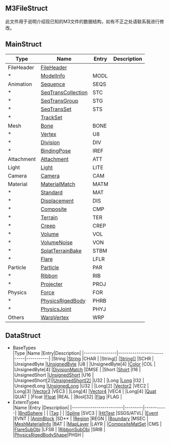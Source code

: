 ## M3FileStruct
此文件用于说明介绍现已知的M3文件的数据结构，如有不正之处请联系我进行修改。
## MainStruct<br>
|Type      |Name                  |Entry|Description|
|----------|----------------------|-----|-----------|
|FileHeader|[FileHeader]()        |     |
|*         |[ModelInfo]()         |MODL |
|Animation |[Sequence]()          |SEQS |
|*         |[SeqTransCollection]()|STC  |
|*         |[SeqTransGroup]()     |STG  |
|*         |[SeqTransSet]()       |STS  |
|*         |[TrackSet]()          |     |
|Mesh      |[Bone]()              |BONE |
|*         |[Vertex]()            |U8   |
|*         |[Division]()          |DIV  |
|*         |[BindingPose]()       |IREF |
|Attachment|[Attachment]()        |ATT  |
|Light     |[Light]()             |LITE |
|Camera    |[Camera]()            |CAM  |
|Material  |[MaterialMatch]()     |MATM |
|*         |[Standard]()          |MAT  |
|*         |[Displacement]()      |DIS  |
|*         |[Composite]()         |CMP  |
|*         |[Terrain]()           |TER  |
|*         |[Creep]()             |CREP |
|*         |[Volume]()            |VOL  |
|*         |[VolumeNoise]()       |VON  |
|*         |[SplatTerrainBake]()  |STBM |
|*         |[Flare]()             |LFLR |
|Particle  |[Particle]()          |PAR  |
|*         |[Ribbon]()            |RIB  |
|*         |[Projecter]()         |PROJ |
|Physics   |[Force]()             |FOR  |
|*         |[PhysicsRigedBody]()  |PHRB |
|*         |[PhysicsJoint]()      |PHYJ |
|Others    |[WarpVertex]()        |WRP  |
## DataStruct<br>
* BaseTypes<br>
|Type            |Name                  |Entry|Description|
|----------------|----------------------|-----|-----------|
|String          |[String]()            |CHAR |
|String[]        |[String[]]()          |SCHR |
|UnsignedByte    |[UnsignedByte]()      |U8   |
|UnsignedByte[4] |[Color]()             |COL  |
|UnsignedByte[4] |[DivisionMatch]()     |DMSE |
|Short           |[Short]()             |I16  |
|UnsignedShort   |[UnsignedShort]()     |U16  |
|UnsignedShort[2]|[UnsignedShort[2]]()  |U32  |
|Long            |[Long]()              |I32  |
|UnsignedLong    |[UnsignedLong]()      |U32  |
|Long[2]         |[Vector2]()           |VEC2 |
|Long[3]         |[Vector3]()           |VEC3 |
|Long[4]         |[Vector4]()           |VEC4 |
|Long[4]         |[Quat]()              |QUAT |
|Float           |[Float]()             |REAL |
|Bool[32]        |[Flag]()              |FLAG |
* ExternTypes<br>
|Name                     |Entry    |Description|
|-------------------------|---------|-----------|
|[BndSphere]()            |         |
|[Tag]()                  |         |
|[Spline]()               |SVC3     |
|[HitTest]()              |SSGS/ATVL|
|[Event]()                |EVNT     |
|[AnimBlock]()            |SD**     |
|[Region]()               |REGN     |
|[Boundary]()             |MSEC     |
|[MeshMaterialInfo]()     |BAT      |
|[MapLayer]()             |LAYR     |
|[CompositeMatSet]()      |CMS      |
|[FlareSubObj]()          |LFSB     |
|[RibbonSubObj]()         |SRIB     |
|[PhysicsRigedBodyShape]()|PHSH     |